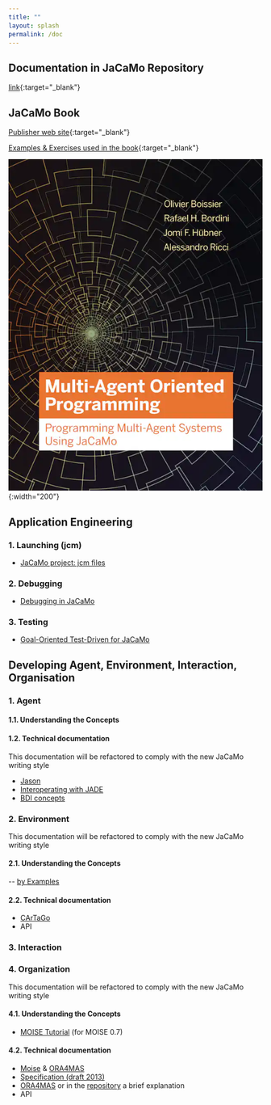 ```yaml
---
title: ""
layout: splash
permalink: /doc
---
```


## Documentation in JaCaMo Repository

[link](http://jacamo-lang.github.io/jacamo/){:target="_blank"}

## JaCaMo Book

  [Publisher web site](https://mitpress.mit.edu/books/multi-agent-oriented-programming){:target="_blank"}

  [Examples & Exercises used in the book](https://jacamo-lang.github.io/documentation/maop-book/readme.html){:target="_blank"}

  ![JaCaMo Book](jacamo-book-cover.jpg){:width="200"}

## Application Engineering

### 1. Launching (jcm)

- [JaCaMo project: jcm files](https://jacamo-lang.github.io/jacamo/jcm.html)

### 2. Debugging

- [Debugging in JaCaMo](https://jacamo-lang.github.io/jacamo/debug.html)

### 3. Testing

- [Goal-Oriented Test-Driven for JaCaMo](https://jacamo-lang.github.io/jacamo/tutorials/tdd/readme.html)

## Developing Agent, Environment, Interaction, Organisation

### 1. Agent 

#### 1.1. Understanding the Concepts  

#### 1.2. Technical documentation

This documentation will be refactored to comply with the new JaCaMo writing style

- [Jason](http://jason-lang.github.io/jason/)
- [Interoperating with JADE](https://github.com/jason-lang/jason/blob/master/doc/tutorials/jason-jade/readme.adoc)
- [BDI concepts](https://github.com/jason-lang/jason/blob/master/doc/tutorials/hello-bdi/readme.adoc)

### 2. Environment  

This documentation will be refactored to comply with the new JaCaMo writing style

#### 2.1. Understanding the Concepts  

-- [by Examples](https://cartago.sourceforge.net/?page_id=47)

#### 2.2. Technical documentation 

- [CArTaGo](http://cartago.sf.net/doc)
- API

### 3. Interaction

### 4. Organization

This documentation will be refactored to comply with the new JaCaMo writing style

#### 4.1. Understanding the Concepts 

- [MOISE Tutorial](https://github.com/moise-lang/moise/blob/master/doc/tutorial/tutorial.pdf) (for MOISE 0.7)  

#### 4.2. Technical documentation

- [Moise](http://moise.sourceforge.net/doc) & [ORA4MAS](http://moise.sourceforge.net/doc/ora4mas)
- [Specification (draft 2013)](https://github.com/moise-lang/moise/blob/master/doc/specification/moise-spec.pdf)
- [ORA4MAS](https://moise.sourceforge.net/doc/ora4mas/) or in the [repository](https://github.com/moise-lang/moise/tree/master/doc/ora4mas) a brief explanation
- API

